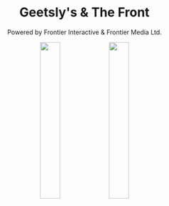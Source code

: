<h1 align="center">
  Geetsly's & The Front
</h1>
<p align="middle">Powered by Frontier Interactive & Frontier Media Ltd.</p>

<p align="middle">
  <a href="https://discord.gg/fedVdrp3M2"><img src="https://geetslys.net/assets/img/gcw-icon.png" width="30%" /></a>
  <a href="https://discord.gg/JvSc9Qt3VX"><img src="https://geetslys.net/assets/img/gcu-icon.png" width="30%" /></a>
</p>
